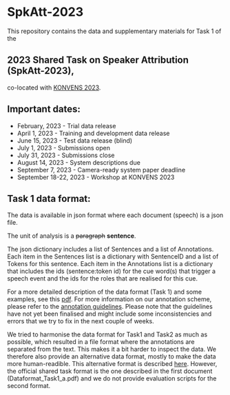 # SpkAtt-2023

This repository contains the data and supplementary materials for Task 1 of the 

## 2023 Shared Task on Speaker Attribution (SpkAtt-2023),

co-located with [KONVENS 2023](https://www.thi.de/konvens-2023/).


## Important dates:

 * February, 2023 - Trial data release
 * April 1, 2023 - Training and development data release
 * June 15, 2023 - Test data release (blind)
 * July 1, 2023 - Submissions open
 * July 31, 2023 - Submissions close
 * August 14, 2023 - System descriptions due
 * September 7, 2023 - Camera-ready system paper deadline
 * September 18-22, 2023 - Workshop at KONVENS 2023


## Task 1 data format:

<p>The data is available in json format where each document (speech) is a json file.</p>

<p>The unit of analysis is a <strike>paragraph</strike> <b>sentence</b>.</p>

<p>The json dictionary includes a list of Sentences and a list of Annotations. 
Each item in the Sentences list is a dictionary with SentenceID and a list of Tokens for this sentence.
Each item in the Annotations list is a dictionary that includes the ids (sentence:token id) for the cue word(s) that trigger a speech event and the ids for the roles that are realised for this cue.
</p>



<!--![alt text](img/dataformat_task1.pdf "Data format task 1")-->
For a more detailed description of the data format (Task 1) and some examples, see this <a href="./doc/Dataformat_Task1_a.pdf">pdf</a>. 
For more information on our annotation scheme, please refer to the <a href="./doc/Guidelines_SpeakerAttribution_in_Parliamentary_Debates-SpkAtt-2023_Task1.pdf">annotation guidelines</a>. Please note that the guidelines have not yet been finalised and might include some inconsistencies and errors that we try to fix in the next couple of weeks.

We tried to harmonise the data format for Task1 and Task2 as much as possible, which resulted in a file format where the annotations are separated from the text. This makes it a bit harder to inspect the data. We therefore also provide an alternative data format, mostly to make the data more human-readible. This alternative format is described <a href="./doc/Dataformat_Task1_b.pdf">here</a>.
However, the official shared task format is the one described in the first document (Dataformat_Task1_a.pdf) and we do not provide evaluation scripts for the second format.









